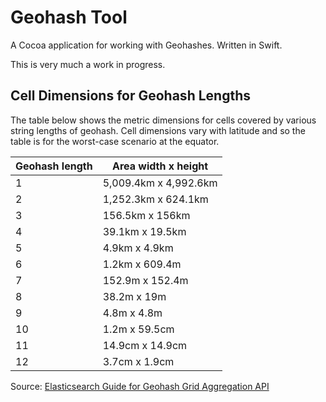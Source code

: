 # Geohash Tool

A Cocoa application for working with Geohashes. Written in Swift.

This is very much a work in progress.


## Cell Dimensions for Geohash Lengths

The table below shows the metric dimensions for cells covered by various string
lengths of geohash. Cell dimensions vary with latitude and so the table is for
the worst-case scenario at the equator.

| Geohash length | Area width x height   |
| -------------- | --------------------- |
| 1              | 5,009.4km x 4,992.6km |
| 2              | 1,252.3km x 624.1km   |
| 3              | 156.5km x 156km       |
| 4              | 39.1km x 19.5km       |
| 5              | 4.9km x 4.9km         |
| 6              | 1.2km x 609.4m        |
| 7              | 152.9m x 152.4m       |
| 8              | 38.2m x 19m           |
| 9              | 4.8m x 4.8m           |
| 10             | 1.2m x 59.5cm         |
| 11             | 14.9cm x 14.9cm       |
| 12             | 3.7cm x 1.9cm         |

Source: [Elasticsearch Guide for Geohash Grid Aggregation API](http://www.elasticsearch.org/guide/en/elasticsearch/reference/current/search-aggregations-bucket-geohashgrid-aggregation.html#_cell_dimensions_at_the_equator)

